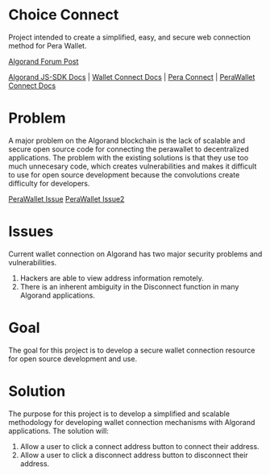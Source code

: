 # Choice Connect

Project intended to create a simplified, easy, and secure web connection method for Pera Wallet. 

[Algorand Forum Post](https://forum.algorand.org/t/choice-coin-connect-for-algorand-addresses/7796)

[Algorand JS-SDK Docs](https://developer.algorand.org/docs/sdks/javascript/) | 
[Wallet Connect Docs](https://developer.algorand.org/docs/get-details/walletconnect/) |
[Pera Connect](https://github.com/perawallet/connect) | [PeraWallet Connect Docs](https://docs.perawallet.app/references/pera-connect/)

# Problem

A major problem on the Algorand blockchain is the lack of scalable and secure open source code for connecting the perawallet to decentralized applications.
The problem with the existing solutions is that they use too much unnecesary code, which creates vulnerabilities and makes it difficult to use for open source development because the convolutions create difficulty for developers.

[PeraWallet Issue](https://github.com/perawallet/connect/issues/32)
[PeraWallet Issue2](https://github.com/perawallet/connect-examples/issues/2)

# Issues
Current wallet connection on Algorand has two major security problems and vulnerabilities.

1. Hackers are able to view address information remotely.
2. There is an inherent ambiguity in the Disconnect function in many Algorand applications.

# Goal

The goal for this project is to develop a secure wallet connection resource for open source development and use.

# Solution

The purpose for this project is to develop a simplified and scalable methodology for developing wallet connection mechanisms with Algorand applications. The solution will:

1. Allow a user to click a connect address button to connect their address.
2. Allow a user to click a disconnect address button to disconnect their address.
